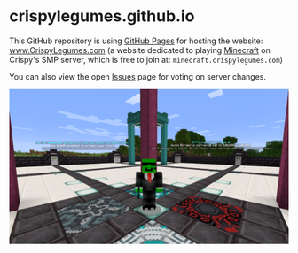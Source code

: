 # crispylegumes.github.io
This GitHub repository is using [GitHub Pages](https://pages.github.com/) for hosting the website: www.CrispyLegumes.com 
(a website dedicated to playing [Minecraft](https://www.minecraft.net) on Crispy's SMP server, which is free to join at: `minecraft.crispylegumes.com`)

You can also view the open [Issues](https://github.com/crispylegumes/crispylegumes.github.io/issues) page for voting on server changes.


![Crispy's Minecraft Server](https://raw.githubusercontent.com/crispylegumes/crispylegumes.github.io/4969fa22ee7e6c640f30c8631fa2eae2733fc718/CrispyVanillaServer.png)
